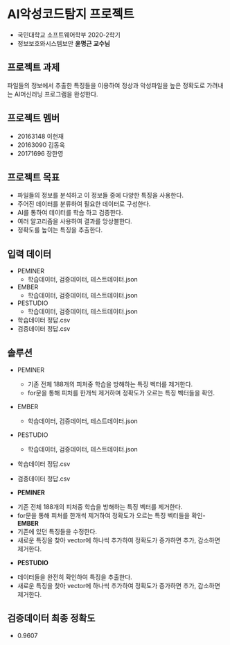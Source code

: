 # AI악성코드탐지 프로젝트
- 국민대학교 소프트웨어학부 2020-2학기 
- 정보보호와시스템보안 **윤명근 교수님**

## 프로젝트 과제
파일들의 정보에서 추출한 특징들을 이용하여 정상과 악성파일을 높은 정확도로 가려내는 AI머신러닝 프로그램을 완성한다.

## 프로젝트 멤버
- 20163148 이헌재
- 20163090 김동욱
- 20171696 장한영

## 프로젝트 목표
- 파일들의 정보를 분석하고 이 정보들 중에 다양한 특징을 사용한다.
- 주어진 데이터를 분류하여 필요한 데이터로 구성한다.
- AI를 통하여 데이터를 학습 하고 검증한다.
- 여러 알고리즘을 사용하여 결과를 앙상블한다.
- 정확도를 높이는 특징을 추출한다.

## 입력 데이터
- PEMINER
  - 학습데이터, 검증데이터, 테스트데이터.json
- EMBER
  - 학습데이터, 검증데이터, 테스트데이터.json
- PESTUDIO
  - 학습데이터, 검증데이터, 테스트데이터.json
- 학습데이터 정답.csv
- 검증데이터 정답.csv

## 솔루션
- PEMINER
  - 기존 전체 188개의 피처중 학습을 방해하는 특징 벡터를 제거한다.
  - for문을 통해 피처를 한개씩 제거하며 정확도가 오르는 특징 벡터들을 확인.
- EMBER
  - 학습데이터, 검증데이터, 테스트데이터.json
- PESTUDIO
  - 학습데이터, 검증데이터, 테스트데이터.json
- 학습데이터 정답.csv
- 검증데이터 정답.csv

- **PEMINER**
 + 기존 전체 188개의 피처중 학습을 방해하는 특징 벡터를 제거한다.
 + for문을 통해 피처를 한개씩 제거하여 정확도가 오르는 특징 벡터들을 확인- **EMBER**
 + 기존에 있던 특징들을 수정한다.
 + 새로운 특징을 찾아 vector에 하나씩 추가하여 정확도가 증가하면 추가, 감소하면 제거한다.
- **PESTUDIO**
 + 데이터들을 완전히 확인하여 특징을 추출한다.
 + 새로운 특징을 찾아 vector에 하나씩 추가하여 정확도가 증가하면 추가, 감소하면 제거한다.
 
## 검증데이터 최종 정확도
- 0.9607
